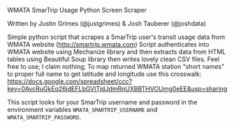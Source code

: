 WMATA SmarTrip Usage Python Screen Scraper

Written by Justin Grimes (@justgrimes) & Josh Tauberer (@joshdata)

Simple python script that scrapes a SmarTrip user's transit usage data from WMATA website (http://smartrip.wmata.com)
Script authenticates into WMATA website using Mechanize library and then extracts data from HTML tables using Beautiful Soup library then writes lovely clean CSV files. Feel free to use; I claim nothing; To map returned WMATA station "short names" to proper full name to get latitude and longitude use this crosswalk:
https://docs.google.com/spreadsheet/ccc?key=0AvcRuGkEq26jdEFLbGVlTjdJdmRnUXBBTHVOUmg0eEE&usp=sharing

This script looks for your SmarTrip username and password in the environment variables `WMATA_SMARTRIP_USERNAME` and `WMATA_SMARTRIP_PASSWORD`.
